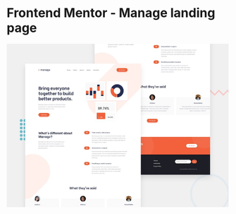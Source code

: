 # Frontend Mentor - Manage landing page

![Design preview for the Manage landing page coding challenge](./design/desktop-preview.jpg)

